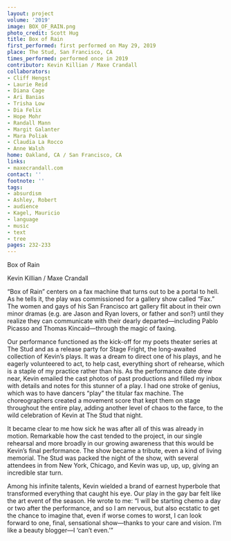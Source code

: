 ```yaml
---
layout: project
volume: '2019'
image: BOX_OF_RAIN.png
photo_credit: Scott Hug
title: Box of Rain
first_performed: first performed on May 29, 2019
place: The Stud, San Francisco, CA
times_performed: performed once in 2019
contributor: Kevin Killian / Maxe Crandall
collaborators:
- Cliff Hengst
- Laurie Reid
- Diana Cage
- Ari Banias
- Trisha Low
- Dia Felix
- Hope Mohr
- Randall Mann
- Margit Galanter
- Mara Poliak
- Claudia La Rocco
- Anne Walsh
home: Oakland, CA / San Francisco, CA
links:
- maxecrandall.com
contact: ''
footnote: ''
tags:
- absurdism
- Ashley, Robert
- audience
- Kagel, Mauricio
- language
- music
- text
- tree
pages: 232-233
---
```


Box of Rain

Kevin Killian / Maxe Crandall

“Box of Rain” centers on a fax machine that turns out to be a portal to hell. As he tells it, the play was commissioned for a gallery show called “Fax.” The women and gays of his San Francisco art gallery flit about in their own minor dramas (e.g. are Jason and Ryan lovers, or father and son?) until they realize they can communicate with their dearly departed—including Pablo Picasso and Thomas Kincaid—through the magic of faxing.

Our performance functioned as the kick-off for my poets theater series at The Stud and as a release party for Stage Fright, the long-awaited collection of Kevin’s plays. It was a dream to direct one of his plays, and he eagerly volunteered to act, to help cast, everything short of rehearse, which is a staple of my practice rather than his. As the performance date drew near, Kevin emailed the cast photos of past productions and filled my inbox with details and notes for this stunner of a play. I had one stroke of genius, which was to have dancers “play” the titular fax machine. The choreographers created a movement score that kept them on stage throughout the entire play, adding another level of chaos to the farce, to the wild celebration of Kevin at The Stud that night.

It became clear to me how sick he was after all of this was already in motion. Remarkable how the cast tended to the project, in our single rehearsal and more broadly in our growing awareness that this would be Kevin’s final performance. The show became a tribute, even a kind of living memorial. The Stud was packed the night of the show, with several attendees in from New York, Chicago, and Kevin was up, up, up, giving an incredible star turn.

Among his infinite talents, Kevin wielded a brand of earnest hyperbole that transformed everything that caught his eye. Our play in the gay bar felt like the art event of the season. He wrote to me: “I will be starting chemo a day or two after the performance, and so I am nervous, but also ecstatic to get the chance to imagine that, even if worse comes to worst, I can look forward to one, final, sensational show—thanks to your care and vision. I’m like a beauty blogger—I ‘can’t even.’”
